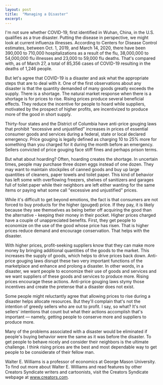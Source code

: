 ```yaml
---
layout: post
title:  "Managing a Disaster"
excerpt:
---
```




I'm not sure whether COVID-19, first identified in Wuhan, China, in the U.S. qualifies as a true disaster. Putting the disease in perspective, we might look at current influenza illnesses. According to Centers for Disease Control estimates, between Oct. 1, 2019, and March 14, 2020, there have been 390,000 to 710,000 hospitalizations as a result of the flu, 38,000,000 to 54,000,000 flu illnesses and 23,000 to 59,000 flu deaths. That's compared with, as of March 27, a total of 85,356 cases of COVID-19 resulting in the deaths of 1,246 people.

But let's agree that COVID-19 is a disaster and ask what the appropriate steps that are to deal with it. One of the first observations about any disaster is that the quantity demanded of many goods greatly exceeds the supply. There is a shortage. The natural market response when there is a shortage is for prices to rise. Rising prices produce several beneficial effects. They reduce the incentive for people to hoard while suppliers, motivated by the prospect of higher profits, are incentivized to produce more of the good in short supply.

Thirty-four states and the District of Columbia have anti-price gouging laws that prohibit "excessive and unjustified" increases in prices of essential consumer goods and services during a federal, state or local declared emergency. Price gouging is legally defined as charging 10 to 25% more for something than you charged for it during the month before an emergency. Sellers convicted of price gouging face stiff fines and perhaps prison terms.

But what about hoarding? Often, hoarding creates the shortage. In uncertain times, people may purchase three dozen eggs instead of one dozen. They may want to maintain stockpiles of canned goods and buy up large quantities of cleaners, paper towels and toilet paper. This kind of behavior has left some with overflowing freezers, shelves of sanitizers and garages full of toilet paper while their neighbors are left either wanting for the same items or paying what some call "excessive and unjustified" prices.

While it's difficult to get beyond emotions, the fact is that consumers are not forced to buy products for the higher (gouged) price. If they pay, it is likely because they see themselves as being better off acquiring the good than the alternative - keeping their money in their pocket. Higher prices charged have a couple of unappreciated benefits. First, they get people to economize on the use of the good whose price has risen. That is higher prices reduce demand and encourage conservation. That helps with the disaster.

With higher prices, profit-seeking suppliers know that they can make more money by bringing additional quantities of the goods to the market. This increases the supply of goods, which helps to drive prices back down. Anti-price gouging laws disrupt these two very important functions of the marketplace and enhance and prolong a disaster. In other words, in a disaster, we want people to economize their use of goods and services and we want suppliers of these goods and services to produce more. Rising prices encourage these actions. Anti-price gouging laws stymy those incentives and create the pretense that a disaster does not exist.

Some people might reluctantly agree that allowing prices to rise during a disaster helps allocate resources. But they'll complain that's not the intention of greedy sellers who are out to profit. I say, so what? It's not sellers' intentions that count but what their actions accomplish that's important — namely, getting people to conserve more and suppliers to produce more. 

Many of the problems associated with a disaster would be eliminated if people's buying behavior were the same as it was before the disaster. To get people to behave nicely and consider their neighbors is the ultimate challenge. I think rising prices are the best and most dependable way to get people to be considerate of their fellow man.

Walter E. Williams is a professor of economics at George Mason University. To find out more about Walter E. Williams and read features by other Creators Syndicate writers and cartoonists, visit the Creators Syndicate webpage at www.creators.com.
